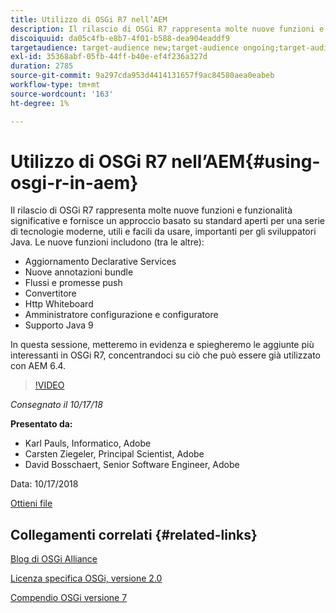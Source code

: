 ```yaml
---
title: Utilizzo di OSGi R7 nell’AEM
description: Il rilascio di OSGi R7 rappresenta molte nuove funzioni e funzionalità significative e fornisce un approccio basato su standard aperti per una serie di tecnologie moderne, utili e facili da usare, importanti per gli sviluppatori Java.
discoiquuid: da05c4fb-e8b7-4f01-b588-dea904eaddf9
targetaudience: target-audience new;target-audience ongoing;target-audience upgrader
exl-id: 35368abf-05fb-44ff-b40e-ef4f236a327d
duration: 2785
source-git-commit: 9a297cda953d4414131657f9ac84580aea0eabeb
workflow-type: tm+mt
source-wordcount: '163'
ht-degree: 1%

---
```


# Utilizzo di OSGi R7 nell’AEM{#using-osgi-r-in-aem}

Il rilascio di OSGi R7 rappresenta molte nuove funzioni e funzionalità significative e fornisce un approccio basato su standard aperti per una serie di tecnologie moderne, utili e facili da usare, importanti per gli sviluppatori Java.  Le nuove funzioni includono (tra le altre):

* Aggiornamento Declarative Services
* Nuove annotazioni bundle
* Flussi e promesse push
* Convertitore
* Http Whiteboard
* Amministratore configurazione e configuratore
* Supporto Java 9

In questa sessione, metteremo in evidenza e spiegheremo le aggiunte più interessanti in OSGi R7, concentrandoci su ciò che può essere già utilizzato con AEM 6.4.

>[!VIDEO](https://video.tv.adobe.com/v/25037/?quality=9)

*Consegnato il 10/17/18*

**Presentato da:**

* Karl Pauls, Informatico, Adobe
* Carsten Ziegeler, Principal Scientist, Adobe
* David Bosschaert, Senior Software Engineer, Adobe

Data: 10/17/2018

[Ottieni file](assets/aem-gems-osg-r7inaem-10172018.pdf)

## Collegamenti correlati {#related-links}

[Blog di OSGi Alliance](https://blog.osgi.org/2018/09/osgi-r7-highlights-blog-series.html)

[Licenza specifica OSGi, versione 2.0](https://osgi.org/specification/osgi.core/7.0.0/index.html)

[Compendio OSGi versione 7](https://osgi.org/specification/osgi.cmpn/7.0.0/index.html)

<!--
[Get back to the Overview](https://helpx.adobe.com/experience-manager/kt/eseminars/gems/aem-index.html)
-->
